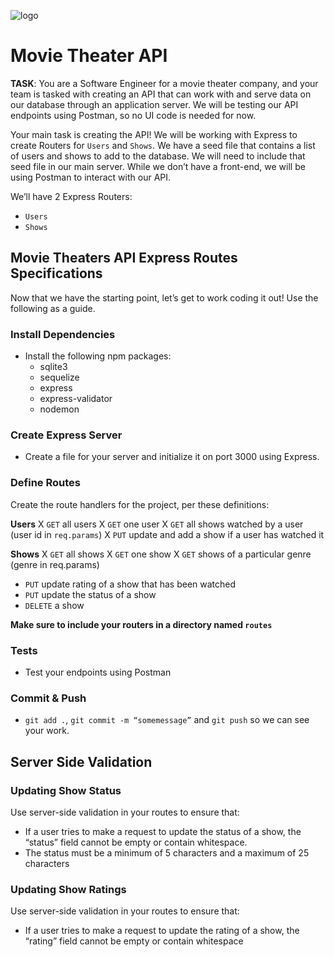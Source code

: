![logo](https://user-images.githubusercontent.com/44912347/202296600-c5f247d6-9616-49db-88f0-38433429d781.jpg)

# Movie Theater API
**TASK**: You are a Software Engineer for a movie theater company, and your team is tasked with creating an API that can work with and serve data on our database through an application server. We will be testing our API endpoints using Postman, so no UI code is needed for now. 

Your main task is creating the API! We will be working with Express to create Routers for `Users` and `Shows`. We have a seed file that contains a list of users and shows to add to the database. We will need to include that seed file in our main server. While we don’t have a front-end, we will be using Postman to interact with our API. 

We’ll have 2 Express Routers:
- `Users`
- `Shows`

## Movie Theaters API Express Routes Specifications

Now that we have the starting point, let’s get to work coding it out!  Use the following as a guide.

### Install Dependencies
- Install the following npm packages:
  - sqlite3
  - sequelize
  - express
  - express-validator
  - nodemon

### Create Express Server
- Create a file for your server and initialize it on port 3000 using Express.

### Define Routes
Create the route handlers for the project, per these definitions:

**Users**
X `GET` all users
X `GET` one user
X `GET` all shows watched by a user (user id in `req.params`) 
X `PUT` update and add a show if a user has watched it

**Shows**
X `GET` all shows
X `GET` one show
X `GET` shows of a particular genre (genre in req.params)
- `PUT` update rating of a show that has been watched
- `PUT` update the status of a show 
- `DELETE` a show

**Make sure to include your routers in a directory named `routes`**

### Tests
- Test your endpoints using Postman

### Commit & Push
- `git add .`, `git commit -m “somemessage”` and `git push` so we can see your work.

## Server Side Validation

### Updating Show Status
Use server-side validation in your routes to ensure that: 
- If a user tries to make a request to update the status of a show, the “status” field cannot be empty or contain whitespace. 
- The status must be a minimum of 5 characters and a maximum of 25 characters

### Updating Show Ratings
Use server-side validation in your routes to ensure that: 
- If a user tries to make a request to update the rating of a show, the “rating” field cannot be empty or contain whitespace

